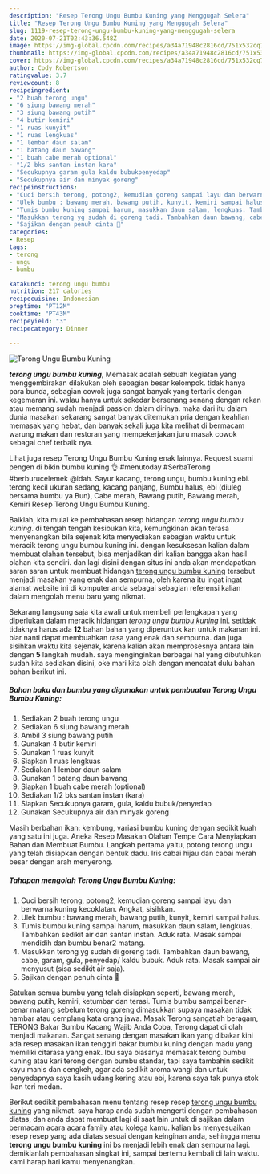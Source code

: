 ```yaml
---
description: "Resep Terong Ungu Bumbu Kuning yang Menggugah Selera"
title: "Resep Terong Ungu Bumbu Kuning yang Menggugah Selera"
slug: 1119-resep-terong-ungu-bumbu-kuning-yang-menggugah-selera
date: 2020-07-21T02:43:36.548Z
image: https://img-global.cpcdn.com/recipes/a34a71948c2816cd/751x532cq70/terong-ungu-bumbu-kuning-foto-resep-utama.jpg
thumbnail: https://img-global.cpcdn.com/recipes/a34a71948c2816cd/751x532cq70/terong-ungu-bumbu-kuning-foto-resep-utama.jpg
cover: https://img-global.cpcdn.com/recipes/a34a71948c2816cd/751x532cq70/terong-ungu-bumbu-kuning-foto-resep-utama.jpg
author: Cody Robertson
ratingvalue: 3.7
reviewcount: 8
recipeingredient:
- "2 buah terong ungu"
- "6 siung bawang merah"
- "3 siung bawang putih"
- "4 butir kemiri"
- "1 ruas kunyit"
- "1 ruas lengkuas"
- "1 lembar daun salam"
- "1 batang daun bawang"
- "1 buah cabe merah optional"
- "1/2 bks santan instan kara"
- "Secukupnya garam gula kaldu bubukpenyedap"
- "Secukupnya air dan minyak goreng"
recipeinstructions:
- "Cuci bersih terong, potong2, kemudian goreng sampai layu dan berwarna kuning kecoklatan. Angkat, sisihkan."
- "Ulek bumbu : bawang merah, bawang putih, kunyit, kemiri sampai halus."
- "Tumis bumbu kuning sampai harum, masukkan daun salam, lengkuas. Tambahkan sedikit air dan santan instan. Aduk rata. Masak sampai mendidih dan bumbu benar2 matang."
- "Masukkan terong yg sudah di goreng tadi. Tambahkan daun bawang, cabe, garam, gula, penyedap/ kaldu bubuk. Aduk rata. Masak sampai air menyusut (sisa sedikit air saja)."
- "Sajikan dengan penuh cinta 💖"
categories:
- Resep
tags:
- terong
- ungu
- bumbu

katakunci: terong ungu bumbu 
nutrition: 217 calories
recipecuisine: Indonesian
preptime: "PT12M"
cooktime: "PT43M"
recipeyield: "3"
recipecategory: Dinner

---
```



![Terong Ungu Bumbu Kuning](https://img-global.cpcdn.com/recipes/a34a71948c2816cd/751x532cq70/terong-ungu-bumbu-kuning-foto-resep-utama.jpg)

<b><i>terong ungu bumbu kuning</i></b>, Memasak adalah sebuah kegiatan yang menggembirakan dilakukan oleh sebagian besar kelompok. tidak hanya para bunda, sebagian cowok juga sangat banyak yang tertarik dengan kegemaran ini. walau hanya untuk sekedar bersenang senang dengan rekan atau memang sudah menjadi passion dalam dirinya. maka dari itu dalam dunia masakan sekarang sangat banyak ditemukan pria dengan keahlian memasak yang hebat, dan banyak sekali juga kita melihat di bermacam warung makan dan restoran yang mempekerjakan juru masak cowok sebagai chef terbaik nya.

Lihat juga resep Terong Ungu Bumbu Kuning enak lainnya. Request suami pengen di bikin bumbu kuning 👌 #menutoday #SerbaTerong #berburucelemek @idah. Sayur kacang, terong ungu, bumbu kuning ebi. terong kecil ukuran sedang, kacang panjang, Bumbu halus, ebi (diuleg bersama bumbu ya Bun), Cabe merah, Bawang putih, Bawang merah, Kemiri Resep Terong Ungu Bumbu Kuning.

Baiklah, kita mulai ke pembahasan resep hidangan <i>terong ungu bumbu kuning</i>. di tengah tengah kesibukan kita, kemungkinan akan terasa menyenangkan bila sejenak kita menyediakan sebagian waktu untuk meracik terong ungu bumbu kuning ini. dengan kesuksesan kalian dalam membuat olahan tersebut, bisa menjadikan diri kalian bangga akan hasil olahan kita sendiri. dan lagi disini dengan situs ini anda akan mendapatkan saran saran untuk membuat hidangan <u>terong ungu bumbu kuning</u> tersebut menjadi masakan yang enak dan sempurna, oleh karena itu ingat ingat alamat website ini di komputer anda sebagai sebagian referensi kalian dalam mengolah menu baru yang nikmat.


Sekarang langsung saja kita awali untuk membeli perlengkapan yang diperlukan dalam meracik hidangan <u><i>terong ungu bumbu kuning</i></u> ini. setidak tidaknya harus ada <b>12</b> bahan bahan yang diperuntuk kan untuk makanan ini. biar nanti dapat membuahkan rasa yang enak dan sempurna. dan juga sisihkan waktu kita sejenak, karena kalian akan memprosesnya antara lain dengan <b>5</b> langkah mudah. saya menginginkan berbagai hal yang dibutuhkan sudah kita sediakan disini, oke mari kita olah dengan mencatat dulu bahan bahan berikut ini.

<!--inarticleads1-->

##### Bahan baku dan bumbu yang digunakan untuk pembuatan Terong Ungu Bumbu Kuning:

1. Sediakan 2 buah terong ungu
1. Sediakan 6 siung bawang merah
1. Ambil 3 siung bawang putih
1. Gunakan 4 butir kemiri
1. Gunakan 1 ruas kunyit
1. Siapkan 1 ruas lengkuas
1. Sediakan 1 lembar daun salam
1. Gunakan 1 batang daun bawang
1. Siapkan 1 buah cabe merah (optional)
1. Sediakan 1/2 bks santan instan (kara)
1. Siapkan Secukupnya garam, gula, kaldu bubuk/penyedap
1. Gunakan Secukupnya air dan minyak goreng


Masih berbahan ikan: kembung, variasi bumbu kuning dengan sedikit kuah yang satu ini juga. Aneka Resep Masakan Olahan Tempe Cara Menyiapkan Bahan dan Membuat Bumbu. Langkah pertama yaitu, potong terong ungu yang telah disiapkan dengan bentuk dadu. Iris cabai hijau dan cabai merah besar dengan arah menyerong. 

<!--inarticleads2-->

##### Tahapan mengolah Terong Ungu Bumbu Kuning:

1. Cuci bersih terong, potong2, kemudian goreng sampai layu dan berwarna kuning kecoklatan. Angkat, sisihkan.
1. Ulek bumbu : bawang merah, bawang putih, kunyit, kemiri sampai halus.
1. Tumis bumbu kuning sampai harum, masukkan daun salam, lengkuas. Tambahkan sedikit air dan santan instan. Aduk rata. Masak sampai mendidih dan bumbu benar2 matang.
1. Masukkan terong yg sudah di goreng tadi. Tambahkan daun bawang, cabe, garam, gula, penyedap/ kaldu bubuk. Aduk rata. Masak sampai air menyusut (sisa sedikit air saja).
1. Sajikan dengan penuh cinta 💖


Satukan semua bumbu yang telah disiapkan seperti, bawang merah, bawang putih, kemiri, ketumbar dan terasi. Tumis bumbu sampai benar-benar matang sebelum terong goreng dimasukkan supaya masakan tidak hambar atau cemplang kata orang jawa. Masak Terong sangatlah beragam, TERONG Bakar Bumbu Kacang Wajib Anda Coba, Terong dapat di olah menjadi makanan. Sangat senang dengan masakan ikan yang dibakar kini ada resep masakan ikan tenggiri bakar bumbu kuning dengan madu yang memiliki citarasa yang enak. Ibu saya biasanya memasak terong bumbu kuning atau kari terong dengan bumbu standar, tapi saya tambahin sedikit kayu manis dan cengkeh, agar ada sedikit aroma wangi dan untuk penyedapnya saya kasih udang kering atau ebi, karena saya tak punya stok ikan teri medan. 

Berikut sedikit pembahasan menu tentang resep resep <u>terong ungu bumbu kuning</u> yang nikmat. saya harap anda sudah mengerti dengan pembahasan diatas, dan anda dapat membuat lagi di saat lain untuk di sajikan dalam bermacam acara acara family atau kolega kamu. kalian bs menyesuaikan resep resep yang ada diatas sesuai dengan keinginan anda, sehingga menu <b>terong ungu bumbu kuning</b> ini bs menjadi lebih enak dan sempurna lagi. demikianlah pembahasan singkat ini, sampai bertemu kembali di lain waktu. kami harap hari kamu menyenangkan.
